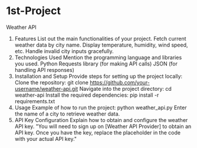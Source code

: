 # 1st-Project
Weather API
1. Features
List out the main functionalities of your project.
Fetch current weather data by city name.
Display temperature, humidity, wind speed, etc.
Handle invalid city inputs gracefully.
2. Technologies Used
Mention the programming language and libraries you used.
Python
Requests library (for making API calls)
JSON (for handling API responses)
3. Installation and Setup
Provide steps for setting up the project locally:
Clone the repository: git clone https://github.com/your-username/weather-api.git
Navigate into the project directory: cd weather-api
Install the required dependencies: pip install -r requirements.txt
4. Usage
Example of how to run the project:
python weather_api.py
Enter the name of a city to retrieve weather data.
5. API Key Configuration
Explain how to obtain and configure the weather API key.
"You will need to sign up on [Weather API Provider] to obtain an API key. Once you have the key, replace the placeholder in the code with your actual API key."
